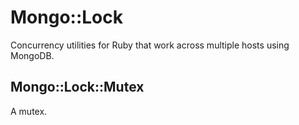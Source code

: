 Mongo::Lock
===========

Concurrency utilities for Ruby that work across multiple hosts using MongoDB.

Mongo::Lock::Mutex
------------------

A mutex.

